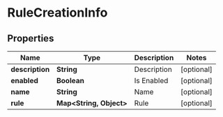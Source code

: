 
# RuleCreationInfo

## Properties
Name | Type | Description | Notes
------------ | ------------- | ------------- | -------------
**description** | **String** | Description |  [optional]
**enabled** | **Boolean** | Is Enabled |  [optional]
**name** | **String** | Name |  [optional]
**rule** | **Map&lt;String, Object&gt;** | Rule |  [optional]



